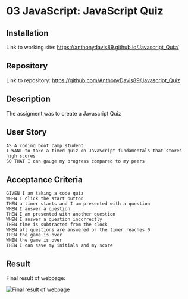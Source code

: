 # 03 JavaScript: JavaScript Quiz

## Installation

Link to working site:
<https://anthonydavis89.github.io/Javascript_Quiz/>

## Repository

Link to repository:
<https://github.com/AnthonyDavis89/Javascript_Quiz>

## Description

The assigment was to create a Javascript Quiz

## User Story

```
AS A coding boot camp student
I WANT to take a timed quiz on JavaScript fundamentals that stores high scores
SO THAT I can gauge my progress compared to my peers
```

## Acceptance Criteria

```
GIVEN I am taking a code quiz
WHEN I click the start button
THEN a timer starts and I am presented with a question
WHEN I answer a question
THEN I am presented with another question
WHEN I answer a question incorrectly
THEN time is subtracted from the clock
WHEN all questions are answered or the timer reaches 0
THEN the game is over
WHEN the game is over
THEN I can save my initials and my score
```

## Result

Final result of webpage:

![Final result of webpage](./assets/images/PasswordGenerator.png)
